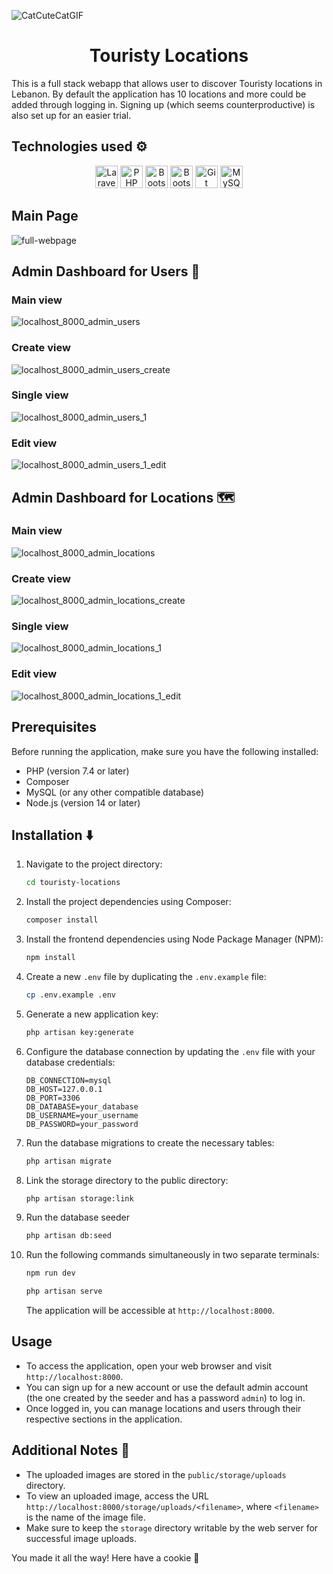 ![CatCuteCatGIF](https://github.com/CharbelElBateh/touristy-locations/assets/99130418/0bd4e65d-e370-4787-986a-87eed6f0ab19)<h1 align="middle">Touristy Locations</h1>

This is a full stack webapp that allows user to discover Touristy locations in Lebanon.
By default the application has 10 locations and more could be added through logging in. Signing up (which seems counterproductive) is also set up for an easier trial.

## Technologies used ⚙️

<p align="middle">
  <a href="https://developer.mozilla.org/en-US/docs/Glossary/LARAVEL" target="_blank" rel="noreferrer"><img src="https://raw.githubusercontent.com/danielcranney/readme-generator/main/public/icons/skills/laravel-colored.svg" width="36" height="36" alt="Laravel" /></a>
  <a href="https://developer.mozilla.org/en-US/docs/Glossary/PHP" target="_blank" rel="noreferrer"><img src="https://raw.githubusercontent.com/danielcranney/readme-generator/main/public/icons/skills/php-colored.svg" width="36" height="36" alt="PHP" /></a>
    <a href="https://developer.mozilla.org/en-US/docs/Glossary/Bootstrap" target="_blank" rel="noreferrer"><img src="https://raw.githubusercontent.com/danielcranney/readme-generator/main/public/icons/skills/bootstrap-colored.svg" width="36" height="36" alt="Bootstrap" /></a>
    <a href="https://developer.mozilla.org/en-US/docs/Glossary/NodeJs" target="_blank" rel="noreferrer"><img src="https://raw.githubusercontent.com/danielcranney/readme-generator/main/public/icons/skills/nodejs-colored.svg" width="36" height="36" alt="Bootstrap" /></a>
    <a href="https://developer.mozilla.org/en-US/docs/Glossary/Git" target="_blank" rel="noreferrer"><img src="https://raw.githubusercontent.com/danielcranney/readme-generator/main/public/icons/skills/git-colored.svg" width="36" height="36" alt="Git" /></a>
  <a href="https://developer.mozilla.org/en-US/docs/Glossary/MYSQL" target="_blank" rel="noreferrer"><img src="https://raw.githubusercontent.com/danielcranney/readme-generator/main/public/icons/skills/mysql-colored.svg" width="36" height="36" alt="MySQL" /></a>
</p>

## Main Page

![full-webpage](https://github.com/CharbelElBateh/touristy-locations/assets/99130418/1508884f-04b9-46d1-90cd-8730c8460c1a)

## Admin Dashboard for Users 👥
### Main view
![localhost_8000_admin_users](https://github.com/CharbelElBateh/touristy-locations/assets/99130418/6599638e-a026-43be-afe8-ccba5c6f466a)

### Create view
![localhost_8000_admin_users_create](https://github.com/CharbelElBateh/touristy-locations/assets/99130418/1742f43d-fde6-4c7b-b689-61b2e5772e77)

### Single view
![localhost_8000_admin_users_1](https://github.com/CharbelElBateh/touristy-locations/assets/99130418/ae98a396-5f9a-4dda-8804-adfbffc39a38)

### Edit view
![localhost_8000_admin_users_1_edit](https://github.com/CharbelElBateh/touristy-locations/assets/99130418/42a898b8-2557-4ed2-bf37-84e9c6cff7ef)

## Admin Dashboard for Locations 🗺️
### Main view
![localhost_8000_admin_locations](https://github.com/CharbelElBateh/touristy-locations/assets/99130418/45bdf599-3f02-4e37-ab40-795ff9f67a6d)

### Create view
![localhost_8000_admin_locations_create](https://github.com/CharbelElBateh/touristy-locations/assets/99130418/8dee8e54-0fa9-489e-8399-287c9c2c6bb7)

### Single view
![localhost_8000_admin_locations_1](https://github.com/CharbelElBateh/touristy-locations/assets/99130418/ab042ad0-59a9-48e6-bd6e-e4d8e24e392a)

### Edit view
![localhost_8000_admin_locations_1_edit](https://github.com/CharbelElBateh/touristy-locations/assets/99130418/113128ff-e082-4016-b7e4-9a77f83c5342)

## Prerequisites

Before running the application, make sure you have the following installed:

- PHP (version 7.4 or later)
- Composer
- MySQL (or any other compatible database)
- Node.js (version 14 or later)

## Installation ⬇️

1. Navigate to the project directory:

   ```bash
   cd touristy-locations
   ```

2. Install the project dependencies using Composer:

   ```bash
   composer install
   ```

3. Install the frontend dependencies using Node Package Manager (NPM):

   ```bash
   npm install
   ```

4. Create a new `.env` file by duplicating the `.env.example` file:

   ```bash
   cp .env.example .env
   ```

5. Generate a new application key:

   ```bash
   php artisan key:generate
   ```

6. Configure the database connection by updating the `.env` file with your database credentials:

   ```
   DB_CONNECTION=mysql
   DB_HOST=127.0.0.1
   DB_PORT=3306
   DB_DATABASE=your_database
   DB_USERNAME=your_username
   DB_PASSWORD=your_password
   ```

7. Run the database migrations to create the necessary tables:

   ```bash
   php artisan migrate
   ```

8. Link the storage directory to the public directory:

   ```bash
   php artisan storage:link
   ```

9. Run the database seeder

    ```bash 
    php artisan db:seed
    ```

10. Run the following commands simultaneously in two separate terminals:

    ```bash
    npm run dev
    ```

    ```bash
    php artisan serve
    ```

    The application will be accessible at `http://localhost:8000`.

## Usage

- To access the application, open your web browser and visit `http://localhost:8000`.
- You can sign up for a new account or use the default admin account (the one created by the seeder and has a password `admin`) to log in.
- Once logged in, you can manage locations and users through their respective sections in the application.

## Additional Notes 📝

- The uploaded images are stored in the `public/storage/uploads` directory.
- To view an uploaded image, access the URL `http://localhost:8000/storage/uploads/<filename>`, where `<filename>` is the name of the image file.
- Make sure to keep the `storage` directory writable by the web server for successful image uploads.

You made it all the way!
Here have a cookie 🍪
